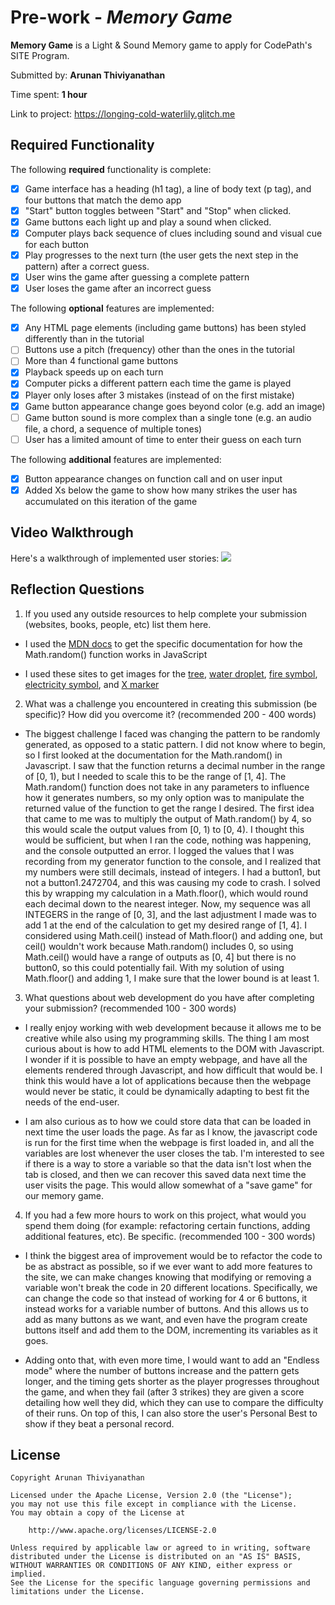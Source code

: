 # Pre-work - *Memory Game*

**Memory Game** is a Light & Sound Memory game to apply for CodePath's SITE Program. 

Submitted by: **Arunan Thiviyanathan**

Time spent: **1 hour** 

Link to project: https://longing-cold-waterlily.glitch.me

## Required Functionality

The following **required** functionality is complete:

* [X] Game interface has a heading (h1 tag), a line of body text (p tag), and four buttons that match the demo app
* [X] "Start" button toggles between "Start" and "Stop" when clicked. 
* [X] Game buttons each light up and play a sound when clicked. 
* [X] Computer plays back sequence of clues including sound and visual cue for each button
* [X] Play progresses to the next turn (the user gets the next step in the pattern) after a correct guess. 
* [X] User wins the game after guessing a complete pattern
* [X] User loses the game after an incorrect guess

The following **optional** features are implemented:

* [X] Any HTML page elements (including game buttons) has been styled differently than in the tutorial
* [ ] Buttons use a pitch (frequency) other than the ones in the tutorial
* [ ] More than 4 functional game buttons
* [X] Playback speeds up on each turn
* [X] Computer picks a different pattern each time the game is played
* [X] Player only loses after 3 mistakes (instead of on the first mistake)
* [X] Game button appearance change goes beyond color (e.g. add an image)
* [ ] Game button sound is more complex than a single tone (e.g. an audio file, a chord, a sequence of multiple tones)
* [ ] User has a limited amount of time to enter their guess on each turn

The following **additional** features are implemented:

- [X] Button appearance changes on function call and on user input
- [X] Added Xs below the game to show how many strikes the user has accumulated on this iteration of the game

## Video Walkthrough

Here's a walkthrough of implemented user stories:
![](your-link-here)


## Reflection Questions
1. If you used any outside resources to help complete your submission (websites, books, people, etc) list them here. 

- I used the [MDN docs](https://developer.mozilla.org/en-US/docs/Web/JavaScript/Reference/Global_Objects/Math/random) to get the specific documentation for how the Math.random() function works in JavaScript

- I used these sites to get images for the [tree](https://clipartart.com/images/a-clipart-tree-4.png), [water droplet](http://clipart-library.com/clipart/328335.htm), [fire symbol](https://www.pinterest.com/pin/413275703307730666/), [electricity symbol](https://www.quantaservices.com/wp-content/uploads/2019/01/icon-electric-power-gold.png), and [X marker](http://www.clker.com/cliparts/x/T/e/E/B/Z/red-x-hi.png)

2. What was a challenge you encountered in creating this submission (be specific)? How did you overcome it? (recommended 200 - 400 words) 

- The biggest challenge I faced was changing the pattern to be randomly generated, as opposed to a static pattern. I did not know where to begin, so I first looked at the documentation for the Math.random() in Javascript. I saw that the function returns a decimal number in the range of [0, 1), but I needed to scale this to be the range of [1, 4]. The Math.random() function does not take in any parameters to influence how it generates numbers, so my only option was to manipulate the returned value of the function to get the range I desired. The first idea that came to me was to multiply the output of Math.random() by 4, so this would scale the output values from [0, 1) to [0, 4). I thought this would be sufficient, but when I ran the code, nothing was happening, and the console outputted an error. I logged the values that I was recording from my generator function to the console, and I realized that my numbers were still decimals, instead of integers. I had a button1, but not a button1.2472704, and this was causing my code to crash. I solved this by wrapping my calculation in a Math.floor(), which would round each decimal down to the nearest integer. Now, my sequence was all INTEGERS in the range of  [0, 3], and the last adjustment I made was to add 1 at the end of the calculation to get my desired range of [1, 4]. I considered using Math.ceil() instead of Math.floor() and adding one, but ceil() wouldn't work because Math.random() includes 0, so using Math.ceil() would have a range of outputs as [0, 4] but there is no button0, so this could potentially fail. With my solution of using Math.floor() and adding 1, I make sure that the lower bound is at least 1.

3. What questions about web development do you have after completing your submission? (recommended 100 - 300 words) 

- I really enjoy working with web development because it allows me to be creative while also using my programming skills. The thing I am most curious about is how to add HTML elements to the DOM with Javascript. I wonder if it is possible to have an empty webpage, and have all the elements rendered through Javascript, and how difficult that would be. I think this would have a lot of applications because then the webpage would never be static, it could be dynamically adapting to best fit the needs of the end-user. 

- I am also curious as to how we could store data that can be loaded in next time the user loads the page. As far as I know, the javascript code is run for the first time when the webpage is first loaded in, and all the variables are lost whenever the user closes the tab. I'm interested to see if there is a way to store a variable so that the data isn't lost when the tab is closed, and then we can recover this saved data next time the user visits the page. This would allow somewhat of a "save game" for our memory game.

4. If you had a few more hours to work on this project, what would you spend them doing (for example: refactoring certain functions, adding additional features, etc). Be specific. (recommended 100 - 300 words) 

- I think the biggest area of improvement would be to refactor the code to be as abstract as possible, so if we ever want to add more features to the site, we can make changes knowing that modifying or removing a variable won't break the code in 20 different locations. Specifically, we can change the code so that instead of working for 4 or 6 buttons, it instead works for a variable number of buttons. And this allows us to add as many buttons as we want, and even have the program create buttons itself and add them to the DOM, incrementing its variables as it goes. 

- Adding onto that, with even more time, I would want to add an "Endless mode" where the number of buttons increase and the pattern gets longer, and the timing gets shorter as the player progresses throughout the game, and when they fail (after 3 strikes) they are given a score detailing how well they did, which they can use to compare the difficulty of their runs. On top of this, I can also store the user's Personal Best to show if they beat a personal record.



## License

    Copyright Arunan Thiviyanathan

    Licensed under the Apache License, Version 2.0 (the "License");
    you may not use this file except in compliance with the License.
    You may obtain a copy of the License at

        http://www.apache.org/licenses/LICENSE-2.0

    Unless required by applicable law or agreed to in writing, software
    distributed under the License is distributed on an "AS IS" BASIS,
    WITHOUT WARRANTIES OR CONDITIONS OF ANY KIND, either express or implied.
    See the License for the specific language governing permissions and
    limitations under the License.